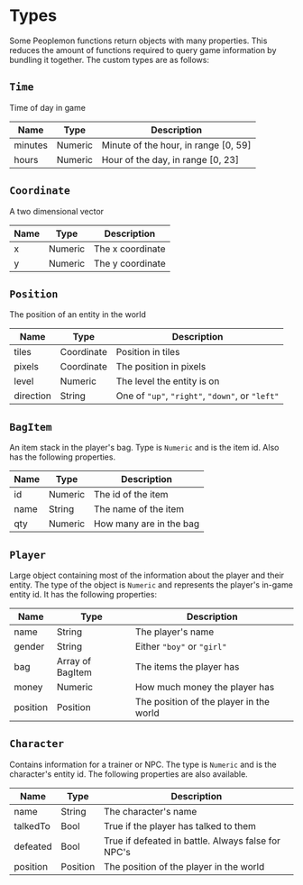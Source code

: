 # Types

Some Peoplemon functions return objects with many properties. This reduces the amount of functions
required to query game information by bundling it together. The custom types are as follows:

## `Time`

Time of day in game

| Name    | Type    | Description                          |
|---------|---------|--------------------------------------|
| minutes | Numeric | Minute of the hour, in range [0, 59] |
| hours   | Numeric | Hour of the day, in range [0, 23]    |

## `Coordinate`

A two dimensional vector

| Name | Type    | Description      |
|------|---------|------------------|
| x    | Numeric | The x coordinate |
| y    | Numeric | The y coordinate |

## `Position`

The position of an entity in the world

| Name      | Type       | Description                                     |
|-----------|------------|-------------------------------------------------|
| tiles     | Coordinate | Position in tiles                               |
| pixels    | Coordinate | The position in pixels                          |
| level     | Numeric    | The level the entity is on                      |
| direction | String     | One of `"up"`, `"right"`, `"down"`, or `"left"` |

## `BagItem`

An item stack in the player's bag. Type is `Numeric` and is the item id. Also has the following properties.

| Name | Type    | Description             |
|------|---------|-------------------------|
| id   | Numeric | The id of the item      |
| name | String  | The name of the item    |
| qty  | Numeric | How many are in the bag |

## `Player`

Large object containing most of the information about the player and their entity. The type of the
object is `Numeric` and represents the player's in-game entity id. It has the following properties:

| Name     | Type             | Description                             |
|----------|------------------|-----------------------------------------|
| name     | String           | The player's name                       |
| gender   | String           | Either `"boy"` or `"girl"`              |
| bag      | Array of BagItem | The items the player has                |
| money    | Numeric          | How much money the player has           |
| position | Position         | The position of the player in the world |

## `Character`

Contains information for a trainer or NPC. The type is `Numeric` and is the character's entity id.
The following properties are also available.

| Name     | Type     | Description                                        |
|----------|----------|----------------------------------------------------|
| name     | String   | The character's name                               |
| talkedTo | Bool     | True if the player has talked to them              |
| defeated | Bool     | True if defeated in battle. Always false for NPC's |
| position | Position | The position of the player in the world            |

